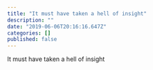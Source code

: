 ```yaml
---
title: "It must have taken a hell of insight"
description: ""
date: "2019-06-06T20:16:16.647Z"
categories: []
published: false
---
```


It must have taken a hell of insight
